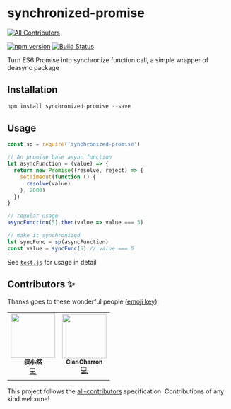 # synchronized-promise
[![All Contributors](https://img.shields.io/badge/all_contributors-1-orange.svg?style=flat-square)](#contributors)

[![npm version](https://badge.fury.io/js/synchronized-promise.svg)](https://badge.fury.io/js/synchronized-promise)
[![Build Status](https://travis-ci.org/Yukaii/synchronized-promise.svg?branch=master)](https://travis-ci.org/Yukaii/synchronized-promise)

Turn ES6 Promise into synchronize function call, a simple wrapper of deasync package

## Installation

```js
npm install synchronized-promise --save
```

## Usage

```js
const sp = require('synchronized-promise')

// An promise base async function
let asyncFunction = (value) => {
  return new Promise((resolve, reject) => {
    setTimeout(function () {
      resolve(value)
    }, 2000)
  })
}

// regular usage
asyncFunction(5).then(value => value === 5)

// make it synchronized
let syncFunc = sp(asyncFunction)
const value = syncFunc(5) // value === 5
```

See [`test.js`](https://github.com/Yukaii/synchronized-promise/blob/master/test.js) for usage in detail

## Contributors ✨

Thanks goes to these wonderful people ([emoji key](https://allcontributors.org/docs/en/emoji-key)):

<!-- ALL-CONTRIBUTORS-LIST:START - Do not remove or modify this section -->
<!-- prettier-ignore-start -->
<!-- markdownlint-disable -->
<table>
  <tr>
    <td align="center"><a href="https://github.com/masquevil"><img src="https://avatars1.githubusercontent.com/u/3344691?v=4" width="100px;" alt=""/><br /><sub><b>侠小然</b></sub></a><br /><a href="https://github.com/Yukaii/synchronized-promise/commits?author=masquevil" title="Code">💻</a></td>
    <td align="center"><a href="https://github.com/clar-cmp"><img src="https://avatars3.githubusercontent.com/u/54909317?v=4" width="100px;" alt=""/><br /><sub><b>Clar Charron</b></sub></a><br /><a href="https://github.com/Yukaii/synchronized-promise/commits?author=clar-cmp" title="Code">💻</a></td>
  </tr>
</table>

<!-- markdownlint-enable -->
<!-- prettier-ignore-end -->
<!-- ALL-CONTRIBUTORS-LIST:END -->

This project follows the [all-contributors](https://github.com/all-contributors/all-contributors) specification. Contributions of any kind welcome!